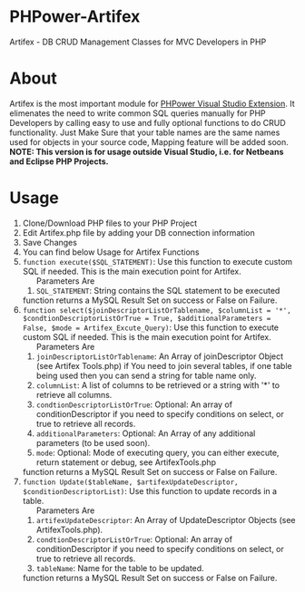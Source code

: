 # PHPower-Artifex
Artifex - DB CRUD Management Classes for MVC Developers in PHP
# About
Artifex is the most important module for <a href="https://marketplace.visualstudio.com/items?itemName=PHPower.PHPower">PHPower Visual Studio Extension</a></strong>. It elimenates the need to write common SQL queries manually for PHP Developers by calling easy to use and fully optional functions to do CRUD functionality.
Just Make Sure that your table names are the same names used for objects in your source code, Mapping feature will be added soon.
<b>NOTE: This version is for usage outside Visual Studio, i.e. for Netbeans and Eclipse PHP Projects.</b>

# Usage
<ol>
  <li>Clone/Download PHP files to your PHP Project</li>
  <li>Edit Artifex.php file by adding your DB connection information</li>
  <li>Save Changes</li>
  <li>You can find below Usage for Artifex Functions</li>
  <li><code>function execute($SQL_STATEMENT)</code>: Use this function to execute custom SQL if needed. This is the main execution point for Artifex.<br/>
    <ol>Parameters Are
      <li>
        <code>SQL_STATEMENT</code>: String contains the SQL statement to be executed
      </li>
    </ol>
    function returns a MySQL Result Set on success or False on Failure.
  </li>
  
<li><code>function select($joinDescriptorListOrTablename, $columnList = '*', $condtionDescriptorListOrTrue = True, $additionalParameters = False, $mode = Artifex_Excute_Query)</code>: Use this function to execute custom SQL if needed. This is the main execution point for Artifex.<br/>
    <ol>Parameters Are
      <li>
        <code>joinDescriptorListOrTablename</code>: An Array of joinDescriptor Object (see Artifex Tools.php) if You need to join several tables, if one table being used then you can send a string for table name only.
      </li>
      <li>
        <code>columnList</code>: A list of columns to be retrieved or a string with '*' to retrieve all columns.
      </li>
       <li>
        <code>condtionDescriptorListOrTrue</code>: Optional: An array of conditionDescriptor if you need to specify conditions on select, or true to retrieve all records.
      </li>
       <li>
        <code>additionalParameters</code>: Optional: An Array of any additional parameters (to be used soon).
      </li>
       <li>
        <code>mode</code>: Optional: Mode of executing query, you can either execute, return statement or debug, see ArtifexTools.php
      </li>
    </ol>
    function returns a MySQL Result Set on success or False on Failure.
  </li>








<li><code>function Update($tableName, $artifexUpdateDescriptor, $conditionDescriptorList)</code>: Use this function to update records in a table.<br/>
    <ol>Parameters Are
      <li>
        <code>artifexUpdateDescriptor</code>: An Array of UpdateDescriptor Objects (see ArtifexTools.php).
      </li>
       <li>
        <code>condtionDescriptorListOrTrue</code>: Optional: An array of conditionDescriptor if you need to specify conditions on select, or true to retrieve all records.
      </li>
       <li>
        <code>tableName</code>: Name for the table to be updated.
      </li>
    </ol>
    function returns a MySQL Result Set on success or False on Failure.
  </li>

</ol>
